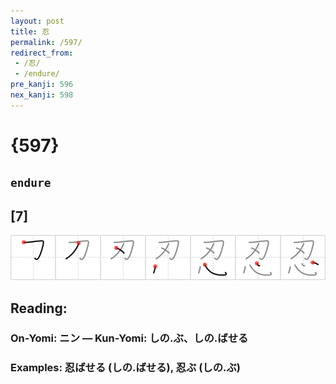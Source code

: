 ```yaml
---
layout: post
title: 忍
permalink: /597/
redirect_from:
 - /忍/
 - /endure/
pre_kanji: 596
nex_kanji: 598
---
```


# {597}

## `endure`

## [7]

<div class="stroke"><img src="../images/E5BF8D.png" /></div>

## Reading:

### On-Yomi: ニン &mdash; Kun-Yomi: しの.ぶ、しの.ばせる

### Examples: 忍ばせる (しの.ばせる), 忍ぶ (しの.ぶ)
